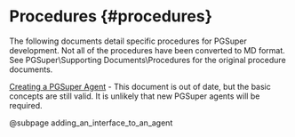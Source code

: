 # Procedures {#procedures}

The following documents detail specific procedures for PGSuper development. Not all of the procedures have been converted to MD format. See PGSuper\\Supporting Documents\\Procedures for the original procedure documents.

[Creating a PGSuper Agent](Creating_a_PGSuper_Agent.pdf) - This document is out of date, but the basic concepts are still valid. It is unlikely that new PGSuper agents will be required.

@subpage adding_an_interface_to_an_agent

